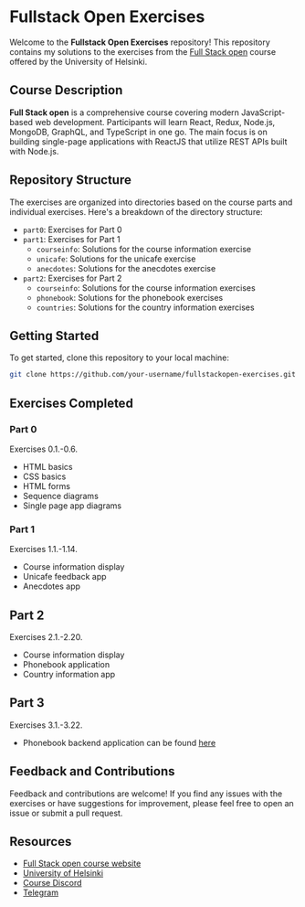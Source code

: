 # Fullstack Open Exercises

Welcome to the **Fullstack Open Exercises** repository! This repository contains my solutions to the exercises from the [Full Stack open](https://fullstackopen.com/en) course offered by the University of Helsinki.

## Course Description

**Full Stack open** is a comprehensive course covering modern JavaScript-based web development. Participants will learn React, Redux, Node.js, MongoDB, GraphQL, and TypeScript in one go. The main focus is on building single-page applications with ReactJS that utilize REST APIs built with Node.js.

## Repository Structure

The exercises are organized into directories based on the course parts and individual exercises. Here's a breakdown of the directory structure:

- `part0`: Exercises for Part 0
- `part1`: Exercises for Part 1
  - `courseinfo`: Solutions for the course information exercise
  - `unicafe`: Solutions for the unicafe exercise
  - `anecdotes`: Solutions for the anecdotes exercise
- `part2`: Exercises for Part 2
  - `courseinfo`: Solutions for the course information exercises
  - `phonebook`: Solutions for the phonebook exercises
  - `countries`: Solutions for the country information exercises
    
## Getting Started

To get started, clone this repository to your local machine:

```bash
git clone https://github.com/your-username/fullstackopen-exercises.git
```

## Exercises Completed

### Part 0
Exercises 0.1.-0.6.

- HTML basics
- CSS basics
- HTML forms
- Sequence diagrams
- Single page app diagrams

### Part 1
Exercises 1.1.-1.14.

- Course information display
- Unicafe feedback app
- Anecdotes app

## Part 2
Exercises 2.1.-2.20.

- Course information display
- Phonebook application
- Country information app

## Part 3
Exercises 3.1.-3.22.

- Phonebook backend application can be found [here](https://github.com/AndreeaCsecs/fullstackopen-exercises-backend)

## Feedback and Contributions

Feedback and contributions are welcome! If you find any issues with the exercises or have suggestions for improvement, please feel free to open an issue or submit a pull request.

## Resources

- [Full Stack open course website](https://fullstackopen.com/en)
- [University of Helsinki](https://www.helsinki.fi/en)
- [Course Discord](https://study.cs.helsinki.fi/discord/join/fullstack)
- [Telegram](https://t.me/fullstackcourse)
